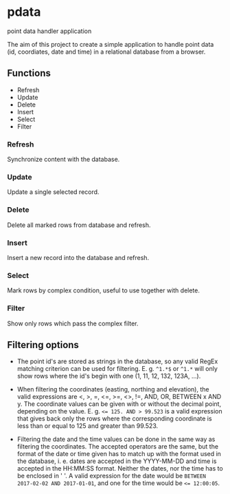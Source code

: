 # pdata
point data handler application

The aim of this project to create a simple application to handle point data 
(id, coordiates, date and time) in a relational database from a browser.

## Functions

+ Refresh
+ Update
+ Delete
+ Insert
+ Select
+ Filter

### Refresh

Synchronize content with the database.

### Update

Update a single selected record.

### Delete

Delete all marked rows from database and refresh.

### Insert

Insert a new record into the database and refresh.

### Select

Mark rows by complex condition, useful to use together with delete.

### Filter

Show only rows which pass the complex filter.

## Filtering options

+ The point id's are stored as strings in the database, so any valid RegEx matching criterion can be used for filtering. E. g. `^1.*$` or `^1.*` will only show rows where the id's begin with one (1, 11, 12, 132, 123A, ...).

+ When filtering the coordinates (easting, northing and elevation), the valid expressions are <, >, =, <=, >=, <>, !=, AND, OR, BETWEEN x AND y. The coordinate values can be given with or without the decimal point, depending on the value. E. g. `<= 125. AND > 99.523` is a valid expression that gives back only the rows where the corresponding coordinate is less than or equal to 125 and greater than 99.523.

+ Filtering the date and the time values can be done in the same way as filtering the coordinates. The accepted operators are the same, but the format of the date or time given has to match up with the format used in the database, i. e. dates are accepted in the YYYY-MM-DD and time is accepted in the HH:MM:SS format. Neither the dates, nor the time has to be enclosed in ' '. A valid expression for the date would be `BETWEEN 2017-02-02 AND 2017-01-01`, and one for the time would be `<= 12:00:05`. 
